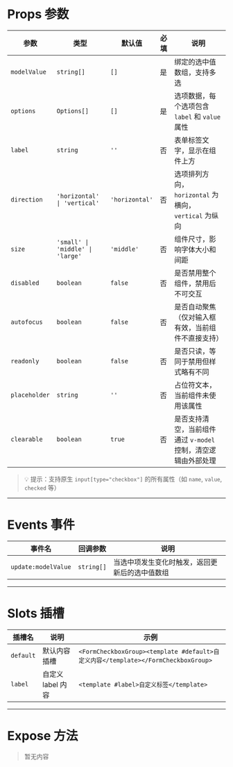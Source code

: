 # Props 参数

| 参数         | 类型                                                          | 默认值         | 必填 | 说明                                                                 |
|------------|-------------------------------------------------------------|-------------|----|----------------------------------------------------------------------|
| `modelValue` | `string[]`                                                  | `[]`        | 是  | 绑定的选中值数组，支持多选                                               |
| `options`    | `Options[]`                                                 | `[]`        | 是  | 选项数据，每个选项包含 `label` 和 `value` 属性                             |
| `label`      | `string`                                                    | `''`        | 否  | 表单标签文字，显示在组件上方                                             |
| `direction`  | `'horizontal' \| 'vertical'`                                | `'horizontal'` | 否  | 选项排列方向，`horizontal` 为横向，`vertical` 为纵向                         |
| `size`       | `'small' \| 'middle' \| 'large'`                            | `'middle'`   | 否  | 组件尺寸，影响字体大小和间距                                           |
| `disabled`   | `boolean`                                                   | `false`     | 否  | 是否禁用整个组件，禁用后不可交互                                         |
| `autofocus`  | `boolean`                                                   | `false`     | 否  | 是否自动聚焦（仅对输入框有效，当前组件不直接支持）                          |
| `readonly`   | `boolean`                                                   | `false`     | 否  | 是否只读，等同于禁用但样式略有不同                                        |
| `placeholder`| `string`                                                    | `''`        | 否  | 占位符文本，当前组件未使用该属性                                          |
| `clearable`  | `boolean`                                                   | `true`      | 否  | 是否支持清空，当前组件通过 `v-model` 控制，清空逻辑由外部处理                 |

> 💡 提示：支持原生 `input[type="checkbox"]` 的所有属性（如 `name`, `value`, `checked` 等）

---

# Events 事件

| 事件名      | 回调参数 | 说明                     |
|----------|------|------------------------|
| `update:modelValue` | `string[]` | 当选中项发生变化时触发，返回更新后的选中值数组 |

---

# Slots 插槽

| 插槽名       | 说明      | 示例                                            |
|-----------|---------|-----------------------------------------------|
| `default` | 默认内容插槽  | `<FormCheckboxGroup><template #default>自定义内容</template></FormCheckboxGroup>` |
| `label`   | 自定义 label 内容 | `<template #label>自定义标签</template>`       |

---

# Expose 方法

> 暂无内容